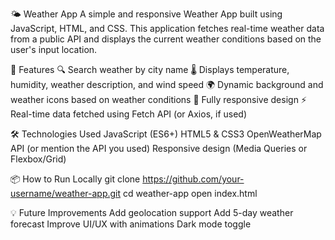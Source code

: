 🌤️ Weather App
A simple and responsive Weather App built using JavaScript, HTML, and CSS. This application fetches real-time weather data from a public API and displays the current weather conditions based on the user's input location.

🚀 Features
🔍 Search weather by city name
🌡️ Displays temperature, humidity, weather description, and wind speed
🌍 Dynamic background and weather icons based on weather conditions
📱 Fully responsive design
⚡ Real-time data fetched using Fetch API (or Axios, if used)

🛠️ Technologies Used
JavaScript (ES6+)
HTML5 & CSS3
OpenWeatherMap API (or mention the API you used)
Responsive design (Media Queries or Flexbox/Grid)

📦 How to Run Locally
git clone https://github.com/your-username/weather-app.git
cd weather-app
open index.html

💡 Future Improvements
Add geolocation support
Add 5-day weather forecast
Improve UI/UX with animations
Dark mode toggle

